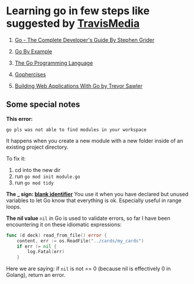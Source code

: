# Learning go in few steps like suggested by [TravisMedia](https://www.youtube.com/watch?v=_6Kvp03srKc&list=PL22QEtzSG4EURqpYaWUJJF64Vbck7WQfA&index=3)

1. [Go - The Complete Developer's Guide By Stephen Grider](https://geni.us/fDTKmK)

2. [Go By Example](https://gobyexample.com/)

3. [The Go Programming Language](https://amzn.to/3At4apj)

4. [Gophercises](https://gophercises.com/)

5. [Building Web Applications With Go by Trevor Sawler](https://geni.us/40uDc6x)

## Some special notes

**This error:**

```error
go pls was not able to find modules in your workspace
```

It happens when you create a new module with a new folder inside of an existing project directory.

To fix it:

1. cd into the new dir
2. run `go mod init module.go`
3. run `go mod tidy`

**The \_ sign: [blank identifier](https://go.dev/doc/effective_go#blank)**
You use it when you have declared but unused variables to let Go know that everything is ok. Especially useful in range loops.

**The nil value**
`nil` in Go is used to validate errors, so far I have been encountering it on these idiomatic expressions:

```go
func (d deck) read_from_file() error {
	content, err := os.ReadFile("../cards/my_cards")
	if err != nil {
		log.Fatal(err)
	}
```

Here we are saying: if `nil` is not == 0 (because nil is effectively 0 in Golang), return an error.
